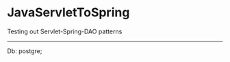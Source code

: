 # JavaServletToSpring

Testing out Servlet-Spring-DAO patterns
_______________________________________
 Db: postgre;
 
